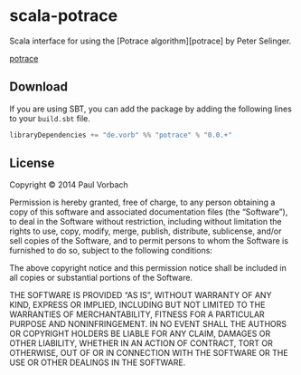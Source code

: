scala-potrace
=============

Scala interface for using the [Potrace algorithm][potrace] by Peter Selinger.

[potrace](http://potrace.sourceforge.net/)

Download
--------

If you are using SBT, you can add the package by adding the following lines to
your `build.sbt` file.

~~~ scala
libraryDependencies += "de.vorb" %% "potrace" % "0.0.+"
~~~

License
-------

Copyright © 2014 Paul Vorbach

Permission is hereby granted, free of charge, to any person obtaining a copy of
this software and associated documentation files (the “Software”), to deal in
the Software without restriction, including without limitation the rights to
use, copy, modify, merge, publish, distribute, sublicense, and/or sell copies of
the Software, and to permit persons to whom the Software is furnished to do so,
subject to the following conditions:

The above copyright notice and this permission notice shall be included in all
copies or substantial portions of the Software.

THE SOFTWARE IS PROVIDED “AS IS”, WITHOUT WARRANTY OF ANY KIND, EXPRESS OR
IMPLIED, INCLUDING BUT NOT LIMITED TO THE WARRANTIES OF MERCHANTABILITY, FITNESS
FOR A PARTICULAR PURPOSE AND NONINFRINGEMENT. IN NO EVENT SHALL THE AUTHORS OR
COPYRIGHT HOLDERS BE LIABLE FOR ANY CLAIM, DAMAGES OR OTHER LIABILITY, WHETHER
IN AN ACTION OF CONTRACT, TORT OR OTHERWISE, OUT OF OR IN CONNECTION WITH THE
SOFTWARE OR THE USE OR OTHER DEALINGS IN THE SOFTWARE.
